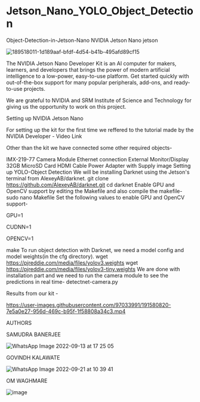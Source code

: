 # Jetson_Nano_YOLO_Object_Detection

Object-Detection-in-Jetson-Nano
NVIDIA Jetson Nano
jetson

![189518011-1d189aaf-bfdf-4d54-b41b-495afd89cf15](https://user-images.githubusercontent.com/97033991/191567441-69846278-694b-42de-acdb-b9034f5a7a68.jpg)

The NVIDIA Jetson Nano Developer Kit is an AI computer for makers, learners, and developers that brings the power of modern artificial intelligence to a low-power, easy-to-use platform. Get started quickly with out-of-the-box support for many popular peripherals, add-ons, and ready-to-use projects.

We are grateful to NVIDIA and SRM Institute of Science and Technology for giving us the opportunity to work on this project. 

Setting up NVIDIA Jetson Nano


For setting up the kit for the first time we reffered to the tutorial made by the NVIDIA Developer - Video Link

Other than the kit we have connected some other required objects-

IMX-219-77 Camera Module
Ethernet connection
External Monitor/Display
32GB MicroSD Card
HDMI Cable
Power Adapter with Supply image
Setting up YOLO-Object Detection
We will be installing Darknet using the Jetson's terminal from AlexeyAB/darknet.
git clone https://github.com/AlexeyAB/darknet.git
cd darknet
Enable GPU and OpenCV support by editing the Makefile and also compile the makefile-
sudo nano Makefile
Set the following values to enable GPU and OpenCV support-

GPU=1

CUDNN=1

OPENCV=1 



make
To run object detection with Darknet, we need a model config and model weights(in the cfg directory).
wget https://pjreddie.com/media/files/yolov3.weights
wget https://pjreddie.com/media/files/yolov3-tiny.weights
We are done with installation part and we need to run the camera module to see the predictions in real time-
detectnet-camera.py

Results from our kit -  



https://user-images.githubusercontent.com/97033991/191580820-7e5a0e27-956d-469c-b95f-1f58808a34c3.mp4

AUTHORS 

SAMUDRA BANERJEE

![WhatsApp Image 2022-09-13 at 17 25 05](https://user-images.githubusercontent.com/97033991/191584794-cc53d331-a268-475c-b5f9-0ec5eca6c440.jpeg)


GOVINDH KALAWATE

![WhatsApp Image 2022-09-21 at 10 39 41](https://user-images.githubusercontent.com/97033991/191584737-76733a01-33e1-4771-9839-29a2897dafaa.jpeg) 

OM  WAGHMARE

![image](https://user-images.githubusercontent.com/97033991/191585110-a4e157d0-e3f5-483e-9a74-af4546c71e9b.png)

